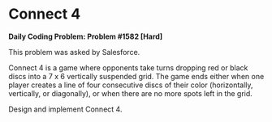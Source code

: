 # Connect 4

**Daily Coding Problem: Problem #1582 [Hard]**

This problem was asked by Salesforce.

Connect 4 is a game where opponents take turns dropping red or black discs
into a 7 x 6 vertically suspended grid.
The game ends either when one player creates a line of four consecutive
discs of their color (horizontally, vertically, or diagonally),
or when there are no more spots left in the grid.

Design and implement Connect 4.
